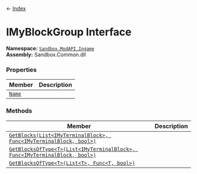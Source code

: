← [Index](ApiIndex)
# IMyBlockGroup Interface
**Namespace:** [`Sandbox.ModAPI.Ingame`](Sandbox.ModAPI.Ingame)  
**Assembly:** Sandbox.Common.dll  
### Properties
|Member|Description|
|---|---|
|[`Name`](Sandbox.ModAPI.Ingame.Name)||
### Methods
|Member|Description|
|---|---|
|[`GetBlocks(List<IMyTerminalBlock>, Func<IMyTerminalBlock, bool>)`](Sandbox.ModAPI.Ingame.GetBlocks)||
|[`GetBlocksOfType<T>(List<IMyTerminalBlock>, Func<IMyTerminalBlock, bool>)`](Sandbox.ModAPI.Ingame.GetBlocksOfType)||
|[`GetBlocksOfType<T>(List<T>, Func<T, bool>)`](Sandbox.ModAPI.Ingame.GetBlocksOfType)||

